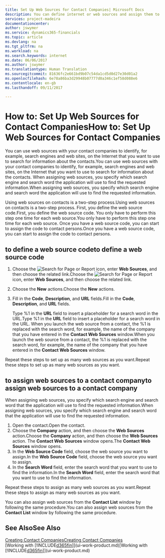 ```yaml
---
title: Set Up Web Sources for Contact Companies| Microsoft Docs
description: You can define internet or web sources and assign them to a contact company to help identify how you want to search for information about your contacts.
services: project-madeira
documentationcenter: 
author: jswymer
ms.service: dynamics365-financials
ms.topic: article
ms.devlang: na
ms.tgt_pltfrm: na
ms.workload: na
ms.search.keywords: internet
ms.date: 06/06/2017
ms.author: jswymer
ms.translationtype: Human Translation
ms.sourcegitcommit: 81636fc2e661bd9b07c54da1cd5d0d27e30d01a2
ms.openlocfilehash: 6e78a86ba3d29948b07777d0a346c1ef58d088e6
ms.contentlocale: en-gb
ms.lasthandoff: 09/11/2017

---
```

# <a name="how-to-set-up-web-sources-for-contact-companies"></a><span data-ttu-id="cd91a-103">How to: Set Up Web Sources for Contact Companies</span><span class="sxs-lookup"><span data-stu-id="cd91a-103">How to: Set Up Web Sources for Contact Companies</span></span>
<span data-ttu-id="cd91a-104">You can use web sources with your contact companies to identify, for example, search engines and web sites, on the Internet that you want to use to search for information about the contacts.</span><span class="sxs-lookup"><span data-stu-id="cd91a-104">You can use web sources with your contact companies to identify, for example, search engines and web sites, on the Internet that you want to use to search for information about the contacts.</span></span> <span data-ttu-id="cd91a-105">When assigning web sources, you specify which search engine and search word the application will use to find the requested information.</span><span class="sxs-lookup"><span data-stu-id="cd91a-105">When assigning web sources, you specify which search engine and search word the application will use to find the requested information.</span></span>

<span data-ttu-id="cd91a-106">Using web sources on contacts is a two-step process.</span><span class="sxs-lookup"><span data-stu-id="cd91a-106">Using web sources on contacts is a two-step process.</span></span> <span data-ttu-id="cd91a-107">First, you define the web source code.</span><span class="sxs-lookup"><span data-stu-id="cd91a-107">First, you define the web source code.</span></span> <span data-ttu-id="cd91a-108">You only have to perform this step one time for each web source.</span><span class="sxs-lookup"><span data-stu-id="cd91a-108">You only have to perform this step one time for each web source.</span></span> <span data-ttu-id="cd91a-109">Once you have a web source code, you can start to assign the code to contact persons.</span><span class="sxs-lookup"><span data-stu-id="cd91a-109">Once you have a web source code, you can start to assign the code to contact persons.</span></span>

## <a name="to-define-a-web-source-code"></a><span data-ttu-id="cd91a-110">to define a web source code</span><span class="sxs-lookup"><span data-stu-id="cd91a-110">to define a web source code</span></span>
1. <span data-ttu-id="cd91a-111">Choose the ![Search for Page or Report](media/ui-search/search_small.png "Search for Page or Report icon") icon, enter **Web Sources**, and then choose the related link.</span><span class="sxs-lookup"><span data-stu-id="cd91a-111">Choose the ![Search for Page or Report](media/ui-search/search_small.png "Search for Page or Report icon") icon, enter **Web Sources**, and then choose the related link.</span></span>
2. <span data-ttu-id="cd91a-112">Choose the **New** actions.</span><span class="sxs-lookup"><span data-stu-id="cd91a-112">Choose the **New** actions.</span></span>
3. <span data-ttu-id="cd91a-113">Fill in the **Code**, **Description**, and **URL** fields.</span><span class="sxs-lookup"><span data-stu-id="cd91a-113">Fill in the **Code**, **Description**, and **URL** fields.</span></span>

    <span data-ttu-id="cd91a-114">Type %1 in the **URL** field to insert a placeholder for a search word in the URL.</span><span class="sxs-lookup"><span data-stu-id="cd91a-114">Type %1 in the **URL** field to insert a placeholder for a search word in the URL.</span></span> <span data-ttu-id="cd91a-115">When you launch the web source from a contact, the %1 is replaced with the search word, for example, the name of the company that you have entered in the **Contact Web Sources** window.</span><span class="sxs-lookup"><span data-stu-id="cd91a-115">When you launch the web source from a contact, the %1 is replaced with the search word, for example, the name of the company that you have entered in the **Contact Web Sources** window.</span></span>

<span data-ttu-id="cd91a-116">Repeat these steps to set up as many web sources as you want.</span><span class="sxs-lookup"><span data-stu-id="cd91a-116">Repeat these steps to set up as many web sources as you want.</span></span>

## <a name="to-assign-web-sources-to-a-contact-company"></a><span data-ttu-id="cd91a-117">to assign web sources to a contact company</span><span class="sxs-lookup"><span data-stu-id="cd91a-117">to assign web sources to a contact company</span></span>
<span data-ttu-id="cd91a-118">When assigning web sources, you specify which search engine and search word that the application will use to find the requested information.</span><span class="sxs-lookup"><span data-stu-id="cd91a-118">When assigning web sources, you specify which search engine and search word that the application will use to find the requested information.</span></span>

1. <span data-ttu-id="cd91a-119">Open the contact.</span><span class="sxs-lookup"><span data-stu-id="cd91a-119">Open the contact.</span></span>
2. <span data-ttu-id="cd91a-120">Choose the **Company** action, and then choose the **Web Sources** action.</span><span class="sxs-lookup"><span data-stu-id="cd91a-120">Choose the **Company** action, and then choose the **Web Sources** action.</span></span> <span data-ttu-id="cd91a-121">The **Contact Web Sources** window opens.</span><span class="sxs-lookup"><span data-stu-id="cd91a-121">The **Contact Web Sources** window opens.</span></span>
3. <span data-ttu-id="cd91a-122">In the **Web Source Code** field, choose the web source you want to assign.</span><span class="sxs-lookup"><span data-stu-id="cd91a-122">In the **Web Source Code** field, choose the web source you want to assign.</span></span>
4. <span data-ttu-id="cd91a-123">In the **Search Word** field, enter the search word that you want to use to find the information.</span><span class="sxs-lookup"><span data-stu-id="cd91a-123">In the **Search Word** field, enter the search word that you want to use to find the information.</span></span>

<span data-ttu-id="cd91a-124">Repeat these steps to assign as many web sources as you want.</span><span class="sxs-lookup"><span data-stu-id="cd91a-124">Repeat these steps to assign as many web sources as you want.</span></span>

<span data-ttu-id="cd91a-125">You can also assign web sources from the **Contact List** window by following the same procedure.</span><span class="sxs-lookup"><span data-stu-id="cd91a-125">You can also assign web sources from the **Contact List** window by following the same procedure.</span></span>

## <a name="see-also"></a><span data-ttu-id="cd91a-126">See Also</span><span class="sxs-lookup"><span data-stu-id="cd91a-126">See Also</span></span>
[<span data-ttu-id="cd91a-127">Creating Contact Companies</span><span class="sxs-lookup"><span data-stu-id="cd91a-127">Creating Contact Companies</span></span>](marketing-create-contact-companies.md)  
<span data-ttu-id="cd91a-128">[Working with [!INCLUDE[d365fin](includes/d365fin_md.md)]](ui-work-product.md)</span><span class="sxs-lookup"><span data-stu-id="cd91a-128">[Working with [!INCLUDE[d365fin](includes/d365fin_md.md)]](ui-work-product.md)</span></span>

